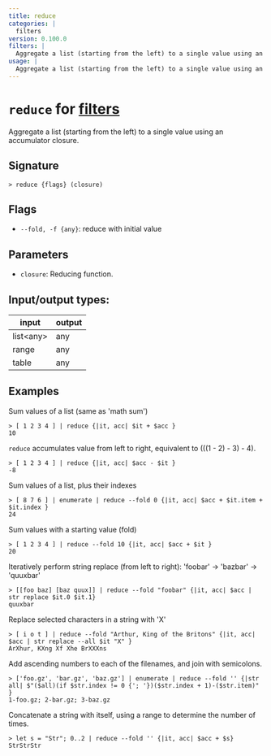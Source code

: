```yaml
---
title: reduce
categories: |
  filters
version: 0.100.0
filters: |
  Aggregate a list (starting from the left) to a single value using an accumulator closure.
usage: |
  Aggregate a list (starting from the left) to a single value using an accumulator closure.
---
```

<!-- This file is automatically generated. Please edit the command in https://github.com/nushell/nushell instead. -->

# `reduce` for [filters](/commands/categories/filters.md)

<div class='command-title'>Aggregate a list (starting from the left) to a single value using an accumulator closure.</div>

## Signature

```> reduce {flags} (closure)```

## Flags

 -  `--fold, -f {any}`: reduce with initial value

## Parameters

 -  `closure`: Reducing function.


## Input/output types:

| input     | output |
| --------- | ------ |
| list\<any\> | any    |
| range     | any    |
| table     | any    |
## Examples

Sum values of a list (same as 'math sum')
```nu
> [ 1 2 3 4 ] | reduce {|it, acc| $it + $acc }
10
```

`reduce` accumulates value from left to right, equivalent to (((1 - 2) - 3) - 4).
```nu
> [ 1 2 3 4 ] | reduce {|it, acc| $acc - $it }
-8
```

Sum values of a list, plus their indexes
```nu
> [ 8 7 6 ] | enumerate | reduce --fold 0 {|it, acc| $acc + $it.item + $it.index }
24
```

Sum values with a starting value (fold)
```nu
> [ 1 2 3 4 ] | reduce --fold 10 {|it, acc| $acc + $it }
20
```

Iteratively perform string replace (from left to right): 'foobar' -> 'bazbar' -> 'quuxbar'
```nu
> [[foo baz] [baz quux]] | reduce --fold "foobar" {|it, acc| $acc | str replace $it.0 $it.1}
quuxbar
```

Replace selected characters in a string with 'X'
```nu
> [ i o t ] | reduce --fold "Arthur, King of the Britons" {|it, acc| $acc | str replace --all $it "X" }
ArXhur, KXng Xf Xhe BrXXXns
```

Add ascending numbers to each of the filenames, and join with semicolons.
```nu
> ['foo.gz', 'bar.gz', 'baz.gz'] | enumerate | reduce --fold '' {|str all| $"($all)(if $str.index != 0 {'; '})($str.index + 1)-($str.item)" }
1-foo.gz; 2-bar.gz; 3-baz.gz
```

Concatenate a string with itself, using a range to determine the number of times.
```nu
> let s = "Str"; 0..2 | reduce --fold '' {|it, acc| $acc + $s}
StrStrStr
```
